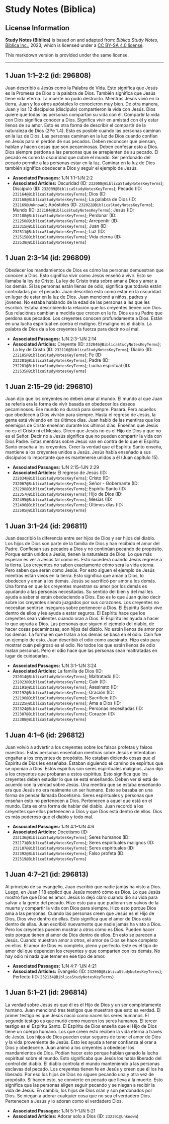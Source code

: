 # Study Notes (Biblica)

## License Information

**Study Notes (Biblica)** is based on and adapted from: _Biblica Study Notes_, [Biblica Inc.](https://www.biblica.com/), 2023, which is licensed under a [CC BY-SA 4.0 license](https://creativecommons.org/licenses/by-sa/4.0/legalcode.en).

This markdown version is provided under the same license.



--------------------------------

## 1 Juan 1:1–2:2 (id: 296808)

Juan describió a Jesús como la Palabra de Vida. Esto significa que Jesús es la Promesa de Dios o la palabra de Dios. También significa que Jesús tiene vida eterna. La muerte no pudo destruirlo. Mientras Jesús vivió en la tierra, Juan y los otros apóstoles lo conocieron muy bien. De otra manera, Juan y los 12 discípulos (discípulo) compartieron la vida con Jesús. Dios quiere que todas las personas compartan su vida con él. Compartir la vida con Dios significa conocer a Dios. Significa vivir en amistad con él y estar llenos de su amor. Esto es otra forma de describir el compartir de la naturaleza de Dios (2Pe 1\.4\). Esto es posible cuando las personas caminan en la luz de Dios. Las personas caminan en la luz de Dios cuando confían en Jesús para el perdón de sus pecados. Deben reconocer que piensan, hablan y hacen cosas que son pecaminosas. Deben confesar esto a Dios. Dios siempre perdona a las personas que se arrepienten de su pecado. El pecado es como la oscuridad que cubre el mundo. Ser perdonado del pecado permite a las personas estar en la luz. Caminar en la luz de Dios también significa obedecer a Dios y seguir el ejemplo de Jesús.

* **Associated Passages:** 1JN 1:1–1JN 2:2
* **Associated Articles:** Oscuridad (ID: `232008@BiblicaStudyNotesKeyTerms`); Discípulo (ID: `232009@BiblicaStudyNotesKeyTerms`); Pecado (ID: `232164@BiblicaStudyNotesKeyTerms`); Dios (ID: `232168@BiblicaStudyNotesKeyTerms`); La palabra de Dios (ID: `232169@Unknown`); Apóstoles (ID: `232022@BiblicaStudyNotesKeyTerms`); Mundo (ID: `232184@BiblicaStudyNotesKeyTerms`); Jesús (ID: `232188@BiblicaStudyNotesKeyTerms`); Perdonar (ID: `232250@BiblicaStudyNotesKeyTerms`); Arrepentir (ID: `232315@BiblicaStudyNotesKeyTerms`); Juan (ID: `232511@BiblicaStudyNotesKeyTerms`); Luz (ID: `232515@BiblicaStudyNotesKeyTerms`); Vida eterna (ID: `232538@BiblicaStudyNotesKeyTerms`)

## 1 Juan 2:3–14 (id: 296809)

Obedecer los mandamientos de Dios es cómo las personas demuestran que conocen a Dios. Esto significa vivir como Jesús enseñó a vivir. Esto se llamaba la ley de Cristo. La ley de Cristo trata sobre amar a Dios y amar a los demás. Si las personas están llenas de odio, significa que todavía están controladas por el pecado. Juan describió esto como estar en la oscuridad en lugar de estar en la luz de Dios. Juan mencionó a niños, padres y jóvenes. No estaba hablando de la edad de las personas a las que les escribió. Estaba describiendo la relación que los creyentes tienen con Dios. Sus relaciónes cambian a medida que crecen en la fe. Dios es su Padre que perdona sus pecados. Los creyentes conocen profundamente a Dios. Están en una lucha espiritual en contra el maligno. El maligno es el diablo. La palabra de Dios da a los creyentes la fuerza para decir no al mal.

* **Associated Passages:** 1JN 2:3–1JN 2:14
* **Associated Articles:** Creyente (ID: `232046@BiblicaStudyNotesKeyTerms`); La ley de Cristo (ID: `232116@BiblicaStudyNotesKeyTerms`); Diablo (ID: `232185@BiblicaStudyNotesKeyTerms`); Fe (ID: `232201@BiblicaStudyNotesKeyTerms`); Padre (ID: `232281@BiblicaStudyNotesKeyTerms`); Lucha espiritual (ID: `232535@BiblicaStudyNotesKeyTerms`)

## 1 Juan 2:15–29 (id: 296810)

Juan dijo que los creyentes no deben amar al mundo. El mundo al que Juan se refería era la forma de vivir basada en obedecer los deseos pecaminosos. Ese mundo no durará para siempre. Pasará. Pero aquellos que obedecen a Dios vivirán para siempre. Hasta el regreso de Jesús, la gente está viviendo en los últimos días. Juan habló de las mentiras que los enemigos de Cristo enseñan durante los últimos días. Enseñan que Jesús no es el Cristo ni el Mesías. Dicen que Jesús no es el Hijo de Dios y que no es el Señor. Decir no a Jesús significa que no pueden compartir la vida con Dios Padre. Estas mentiras sobre Jesús van en contra de lo que el Espíritu Santo enseña a los creyentes. Creer la verdad que el Espíritu Santo enseña, mantiene a los creyentes unidos a Jesús. Jesús había enseñado a sus discípulos lo importante que es mantenerse unidos a él (Juan capítulo 15\).

* **Associated Passages:** 1JN 2:15–1JN 2:29
* **Associated Articles:** El regreso de Jesús (ID: `232034@BiblicaStudyNotesKeyTerms`); Cristo (ID: `232067@BiblicaStudyNotesKeyTerms`); Señor - Gobernante (ID: `232298@BiblicaStudyNotesKeyTerms`); Espíritu Santo (ID: `232357@BiblicaStudyNotesKeyTerms`); Hijo de Dios (ID: `232495@BiblicaStudyNotesKeyTerms`); Mesías (ID: `232496@BiblicaStudyNotesKeyTerms`); Últimos días (ID: `232505@BiblicaStudyNotesKeyTerms`)

## 1 Juan 3:1–24 (id: 296811)

Juan describió la diferencia entre ser hijos de Dios y ser hijos del diablo. Los hijos de Dios son parte de la familia de Dios y han recibido el amor del Padre. Confiesan sus pecados a Dios y no continúan pecando de propósito. Porque están unidos a Jesús, tienen la naturaleza de Dios. Lo que más esperan es ver a Jesús tal como es. Esto sucederá cuando Jesús regrese a la tierra. Los creyentes no saben exactamente cómo será la vida eterna. Pero saben que serán como Jesús. Por esto siguen el ejemplo de Jesús mientras están vivos en la tierra. Esto significa que aman a Dios, lo obedecen y aman a los demás. Jesús se sacrificó por amor a los demás. Una forma en que los creyentes muestran su amor por los demás es ayudando a las personas necesitadas. Su sentido del bien y del mal les ayuda a saber si están obedeciendo a Dios. Eso es lo que Juan quiso decir sobre los creyentes siendo juzgados por sus corazones. Los creyentes no necesitan sentirse inseguros sobre pertenecer a Dios. El Espíritu Santo vive dentro de ellos y les ayuda a estar seguros. El Espíritu hace que los creyentes sean valientes cuando oran a Dios. El Espíritu les ayuda a hacer lo que agrada a Dios. Las personas que siguen el ejemplo del diablo, de hacer cosas pecaminosas, son hijos del diablo. No están llenos de amor por los demás. La forma en que tratan a los demás se basa en el odio. Caín fue un ejemplo de esto. Juan describió el odio como asesinato. Hizo esto para mostrar cuán peligroso es el odio. No todos los que están llenos de odio matan personas. Pero el odio hace que las personas sean maltratadas en lugar de cuidadarlas.

* **Associated Passages:** 1JN 3:1–1JN 3:24
* **Associated Articles:** La familia de Dios (ID: `232014@BiblicaStudyNotesKeyTerms`); Maltratado (ID: `232023@BiblicaStudyNotesKeyTerms`); Caín (ID: `232191@BiblicaStudyNotesKeyTerms`); Asesinato (ID: `232192@BiblicaStudyNotesKeyTerms`); Oración (ID: `232196@BiblicaStudyNotesKeyTerms`); Sacrificio (ID: `232225@BiblicaStudyNotesKeyTerms`); Ama a Dios (ID: `232324@BiblicaStudyNotesKeyTerms`); Personas necesitadas (ID: `232387@BiblicaStudyNotesKeyTerms`); Corazón (ID: `232388@BiblicaStudyNotesKeyTerms`)

## 1 Juan 4:1–6 (id: 296812)

Juan volvió a advertir a los creyentes sobre los falsos profetas y falsos maestros. Estas personas enseñaban mentiras sobre Jesús e intentaban engañar a los creyentes de propósito. No estaban diciendo cosas que el Espíritu de Dios les enseñaba. Estaban siguiendo el camino de espíritus que se oponían a Dios. Estos espíritus son seres espirituales malignos. Juan dijo a los creyentes que probaran a estos espíritus. Esto significa que los creyentes deben estudiar lo que se está enseñando. Deben ver si está de acuerdo con la verdad sobre Jesús. Una mentira que se estaba enseñando era que Jesús no era realmente un ser humano. Esto se basaba en una forma de pensar llamada Docetismo. Seres espirituales y personas que enseñan esto no pertenecen a Dios. Pertenecen a aquel que está en el mundo. Esta es otra forma de hablar del diablo. Juan recordó a los creyentes que ellos pertenecen a Dios y que Dios está dentro de ellos. Dios es más poderoso que el diablo y todo mal.

* **Associated Passages:** 1JN 4:1–1JN 4:6
* **Associated Articles:** Docetismo (ID: `232136@BiblicaStudyNotesKeyTerms`); Seres humanos (ID: `232171@BiblicaStudyNotesKeyTerms`); Seres espirituales malignos (ID: `232187@BiblicaStudyNotesKeyTerms`); Seres espirituales (ID: `232392@BiblicaStudyNotesKeyTerms`); Falso profeta (ID: `232519@BiblicaStudyNotesKeyTerms`)

## 1 Juan 4:7–21 (id: 296813)

Al principio de su evangelio, Juan escribió que nadie jamás ha visto a Dios. Luego, en Juan 1:18 explicó que Jesús mostró cómo es Dios. Lo que Jesús mostró fue que Dios es amor. Jesús lo dejó claro cuando dio su vida para salvar a la gente del pecado. Hizo esto para que pudieran ser salvos de la muerte y compartir la vida con Dios para siempre. Hizo esto porque Dios ama a las personas. Cuando las personas creen que Jesús es el Hijo de Dios, Dios vive dentro de ellas. Esto significa que el amor de Dios está dentro de ellas. Juan escribió nuevamente que nadie jamás ha visto a Dios. Pero los creyentes pueden mostrar a otros cómo es Dios. Pueden hacer esto porque tienen el amor de Dios dentro de ellos. En esto se parecen a Jesús. Cuando muestran amor a otros, el amor de Dios se hace completo en ellos. El amor de Dios es completo, pleno y perfecto. Este es el tipo de amor del que dependen los creyentes y que comparten con los demás. No hay odio ni nada que temer en ese tipo de amor.

* **Associated Passages:** 1JN 4:7–1JN 4:21
* **Associated Articles:** Evangelio (ID: `232000@BiblicaStudyNotesKeyTerms`); Perfecto (ID: `232134@BiblicaStudyNotesKeyTerms`)

## 1 Juan 5:1–21 (id: 296814)

La verdad sobre Jesús es que él es el Hijo de Dios y un ser completamente humano. Juan mencionó tres testigos que muestran que esto es verdad. El primer testigo es que Jesús nació como nacen los seres humanos. El segundo testigo es que murió como mueren los seres humanos. El tercer testigo es el Espíritu Santo. El Espíritu de Dios enseña que el Hijo de Dios tiene un cuerpo humano. Los que creen esto reciben la vida eterna a través de Jesús. Los hijos de Dios pueden estar seguros de tener el amor de Dios y la vida proveniente de Jesús. Esto les ayuda a tener confianza al orar a Dios y obedecerle. Juan animó a los creyentes a obedecer los mandamientos de Dios. Podían hacer esto porque habían ganado la lucha espiritual sobre el mundo. Esto significaba que Jesús los había liberado del control del diablo. El diablo controla el mundo manteniendo a las personas esclavas del pecado. Los creyentes tienen fe en Jesús y creen que él los ha liberado. Por eso los hijos de Dios no siguen pecando una y otra vez de propósito. Si hacen esto, se convierte en pecado que lleva a la muerte. Esto significa que las personas eligen seguir pecando y se niegan a recibir la vida de Jesús. En cambio, los hijos de Dios oran y son perdonados por Dios. Se niegan a adorar cualquier cosa que no sea el verdadero Dios. Pertenecen a Jesús y lo adoran como el verdadero Dios.

* **Associated Passages:** 1JN 5:1–1JN 5:21
* **Associated Articles:** Adorar solo a Dios (ID: `232301@Unknown`)

